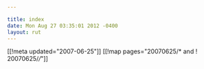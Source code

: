 ```yaml
---

title: index
date: Mon Aug 27 03:35:01 2012 -0400
layout: rut
---
```


[[!meta updated="2007-06-25"]]
[[!map pages="20070625/* and ! 20070625/*/*"]]
